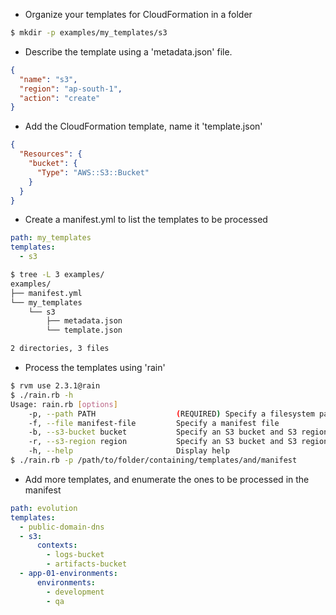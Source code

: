 - Organize your templates for CloudFormation in a folder

```bash
$ mkdir -p examples/my_templates/s3
```
- Describe the template using a 'metadata.json' file.

```json
{
  "name": "s3",
  "region": "ap-south-1",
  "action": "create"
}
```
- Add the CloudFormation template, name it 'template.json'

```json
{
  "Resources": {
    "bucket": {
      "Type": "AWS::S3::Bucket"
    }
  }
}
```
- Create a manifest.yml to list the templates to be processed

```yml
path: my_templates
templates:
  - s3
```
```bash
$ tree -L 3 examples/
examples/
├── manifest.yml
└── my_templates
    └── s3
        ├── metadata.json
        └── template.json

2 directories, 3 files
```
- Process the templates using 'rain'

```bash
$ rvm use 2.3.1@rain
$ ./rain.rb -h
Usage: rain.rb [options]
    -p, --path PATH                  (REQUIRED) Specify a filesystem path to the template artifacts
    -f, --file manifest-file         Specify a manifest file
    -b, --s3-bucket bucket           Specify an S3 bucket and S3 region
    -r, --s3-region region           Specify an S3 bucket and S3 region
    -h, --help                       Display help
$ ./rain.rb -p /path/to/folder/containing/templates/and/manifest
```
- Add more templates, and enumerate the ones to be processed in the manifest

```yml
path: evolution
templates:
  - public-domain-dns
  - s3:
      contexts:
        - logs-bucket
        - artifacts-bucket
  - app-01-environments:
      environments:
        - development
        - qa
```
